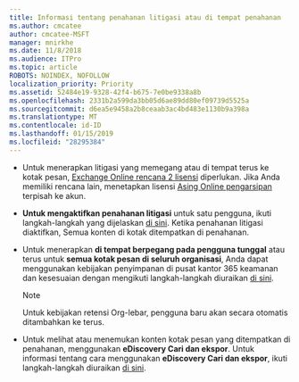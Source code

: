 ```yaml
---
title: Informasi tentang penahanan litigasi atau di tempat penahanan
ms.author: cmcatee
author: cmcatee-MSFT
manager: mnirkhe
ms.date: 11/8/2018
ms.audience: ITPro
ms.topic: article
ROBOTS: NOINDEX, NOFOLLOW
localization_priority: Priority
ms.assetid: 52484e19-9328-42f4-b675-7e0be9338a8b
ms.openlocfilehash: 2331b2a599da3bb05d6ae89dd80ef09739d5525a
ms.sourcegitcommit: d6ea5e9458a2b8ceaab3ac4bd483e1130b9a398a
ms.translationtype: MT
ms.contentlocale: id-ID
ms.lasthandoff: 01/15/2019
ms.locfileid: "28295384"
---
```

- Untuk menerapkan litigasi yang memegang atau di tempat terus ke kotak pesan, [Exchange Online rencana 2 lisensi](https://docs.microsoft.com/en-us/office365/servicedescriptions/office-365-platform-service-description/office-365-plan-options) diperlukan. Jika Anda memiliki rencana lain, menetapkan lisensi [Asing Online pengarsipan](https://docs.microsoft.com/en-us/office365/servicedescriptions/exchange-online-archiving-service-description/exchange-online-archiving-service-description) terpisah ke akun. 
    
- **Untuk mengaktifkan penahanan litigasi** untuk satu pengguna, ikuti langkah-langkah yang dijelaskan [di sini](https://docs.microsoft.com/en-us/office365/SecurityCompliance/place-a-mailbox-on-litigation-hold). Ketika penahanan litigasi diaktifkan, Semua konten di kotak ditempatkan di penahanan.
    
- Untuk menerapkan **di tempat berpegang pada pengguna tunggal** atau terus untuk **semua kotak pesan di seluruh organisasi**, Anda dapat menggunakan kebijakan penyimpanan di pusat kantor 365 keamanan dan kesesuaian dengan mengikuti langkah-langkah diuraikan [di sini](https://docs.microsoft.com/en-us/Office365/securitycompliance/retention-policies ).
    
    > [!NOTE]
    > Untuk kebijakan retensi Org-lebar, pengguna baru akan secara otomatis ditambahkan ke terus. 
  
- Untuk melihat atau menemukan konten kotak pesan yang ditempatkan di penahanan, menggunakan **eDiscovery Cari dan ekspor**. Untuk informasi tentang cara menggunakan **eDiscovery Cari dan ekspor**, ikuti langkah-langkah diuraikan [di sini](https://docs.microsoft.com/en-us/office365/securitycompliance/export-search-results).
    

